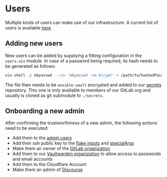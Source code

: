 # Users

Multiple kinds of users can make use of our infrastructure. A current list of users is
available [here](./users/current_users.md).

## Adding new users

New users can be added by supplying a fitting configuration in the `users.nix` module.
In case of a password being required, its hash needs to be generated as follows:

```sh
nix-shell -p mkpasswd --run 'mkpasswd -sm bcrypt' > /path/to/hashedPasswordFile
```

The file then needs to be `ansible-vault` encrypted and added to
our [secrets](https://gitlab.com/garuda-linux/infra-nix-secrets) repository.
This one is only available to members of our GitLab org and usually is cloned as git submodule to `./secrets`.

## Onboarding a new admin

After confirming the trustworthiness of a new admin, the following actions need to be executed:

- Add them to the [admin users](./users/current_users.md#admins)
- Add their ssh public key to
  the [flake inputs](https://gitlab.com/garuda-linux/infra-nix/-/blob/main/flake.nix?ref_type=heads#L59)
  and [specialArgs](https://gitlab.com/garuda-linux/infra-nix/-/blob/main/nixos/flake-module.nix?ref_type=heads#L38)
- Make them an owner of the [GitLab organization](https://gitlab.com/garuda-linux)
- Add them to our [Vaultwarden organization](https://vault.garudalinux.org) to allow access to passwords and email
  accounts
- Add them to the Cloudflare Account
- Make them an admin of [Discourse](https://forum.garudalinux.org)
